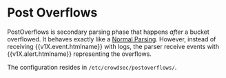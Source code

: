 # Post Overflows

PostOverflows is secondary parsing phase that happens *after* a bucket overflowed.
It behaves exactly like a [Normal Parsing](/Crowdsec/v1/references/parsers/). However, instead of receiving {{v1X.event.htmlname}} with logs, the parser receive events with {{v1X.alert.htmlname}} representing the overflows.

The configuration resides in `/etc/crowdsec/postoverflows/`.

